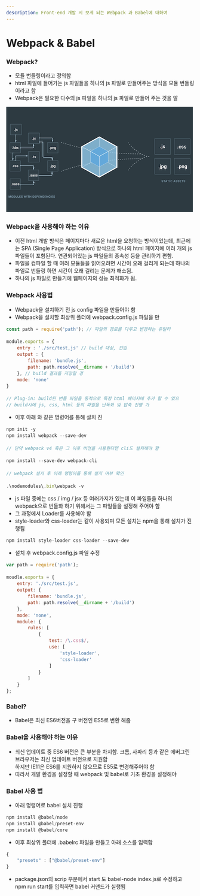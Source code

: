 ```yaml
---
description: Front-end 개발 시 보게 되는 Webpack 과 Babel에 대하여
---
```


# Webpack & Babel

### Webpack?

* 모듈 번들링이라고 정의함
* html 파일에 들어가는 js 파일들을 하나의 js 파일로 만들어주는 방식을 모듈 번들링이라고 함
* Webpack은 필요한 다수의 js 파일을 하나의 js 파일로 만들어 주는 것을 말

![webpack flow](.gitbook/assets/webpack.png)

### Webpack을 사용해야 하는 이유

* 이전 html 개발 방식은 페이지마다 새로운 html을 요청하는 방식이었는데, 최근에는 SPA (Single Page Application) 방식으로 하나의 html 페이지에 여러 개의 js 파일들이 포함된다. 연관되어있는 js 파일들의 종속성 등을 관리하기 편함.
* 파일을 컴파일 할 때 여러 모듈들을 읽어오려면 시간이 오래 걸리게 되는데 하나의 파일로 번들링 하면 시간이 오래 걸리는 문제가 해소됨.
* 하나의 js 파일로 만들기에 웹페이지의 성능 최적화가 됨.

### Webpack 사용법

* Webpack을 설치하기 전 js config 파일을 만들어야  함
* Webpack을 설치할 최상위 폴더에 webpack.config.js 파일을 만

```javascript
const path = require('path'); // 파일의 경로를 다루고 변경하는 유틸리

module.exports = {
    entry : './src/test,js' // build 대상, 진입
    output : {
        filename: 'bundle.js',
        path: path.resolve(__dirname + '/build')
    }, // build 결과를 저장할 경
    mode: 'none'
}

// Plug-in: build된 번들 파일을 동적으로 특정 html 페이지에 추가 할 수 있으
// build시에 js, css, html 등의 파일을 난독화 및 압축 진행 가
```

* 이후 아래 와 같은 명령어를 통해 설치 진

```javascript
npm init -y
npm install webpack --save-dev

// 만약 webpack v4 혹은 그 이후 버전을 사용한다면 cli도 설치해야 함

npm install --save-dev webpack-cli

// webpack 설치 후 아래 명령어를 통해 설치 여부 확인

.\nodemodules\.bin\webpack -v
```

* js 파일 중에는 css / img / jsx 등 여러가지가 있는데 이 파일들을 하나의 webpack으로 번들화 하기 위해서는 그 파일들을 설정해 주어야 함
* 그 과정에서 Loader를 사용해야 함
* style-loader와 css-loader는 같이 사용되며 모든 설치는 npm을 통해 설치가 진행됨

```javascript
npm install style-loader css-loader --save-dev
```

* 설치 후 webpack.config.js 파일 수정

```javascript
var path = require('path');

moudle.exports = {
    entry: './src/test.js',
    output: {
        filename: 'bundle.js',
        path: path.resolve(__dirname + '/build')
    },
    mode: 'none',
    module: {
        rules: [
            {
                test: /\.css$/,
                use: [
                    'style-loader',
                    'css-loader'
                ]
            }
        ]
    }
};
```

### Babel?

* Babel은 최신 ES6버전을 구 버전인 ES5로 변환 해줌

### Babel을 사용해야 하는 이유

* 최신 업데이트 중 ES6 버전은 큰 부분을 차지함. 크롬, 사파리 등과 같은 에버그린 브라우저는 최신 업데이트 버전으로 지원함\
  하지만 IE11은 ES6를 지원하지 않으므로 ES5로 변경해주어야 함
* 따라서 개발 환경을 설정할 때 webpack 및 babel로 기초 환경을 설정해야&#x20;

### Babel 사용 법

* 아래 명령어로 babel 설치 진행

```javascript
npm install @babel/node
npm install @babel/preset-env
npm install @babel/core
```

* 이후 최상위 폴더에 .babelrc 파일을 만들고 아래 소스를 입력함

```javascript
{
    "presets" : ["@babel/preset-env"]
}
```

* package.json의 scrip 부분에서 start 도 babel-node index.js로 수정하고 npm run start를 입력하면 babel 커맨드가 실행됨
